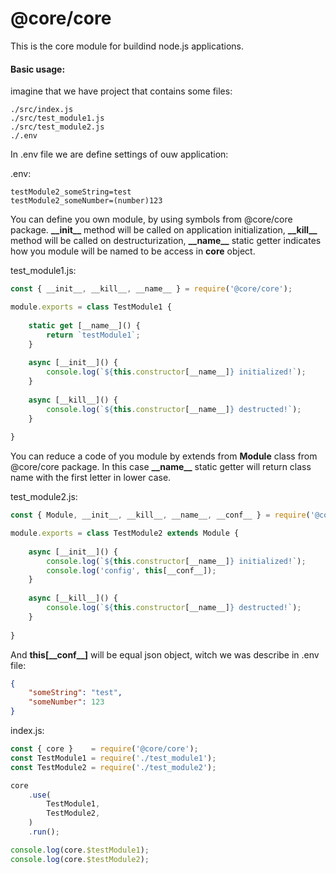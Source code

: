 # @core/core
This is the core module for buildind node.js applications.

#### Basic usage:
imagine that we have project that contains some files:
```
./src/index.js
./src/test_module1.js
./src/test_module2.js
./.env
```

In .env file we are define settings of ouw application:

.env:
```dotenv
testModule2_someString=test
testModule2_someNumber=(number)123
```

You can define you own module, by using symbols from @core/core package. 
__\_\_init\_\___ method will be called on application initialization, __\_\_kill\_\___ 
method will be called on destructurization, __\_\_name\_\___ static getter indicates
how you module will be named to be access in __core__ object.

test_module1.js:
```javascript
const { __init__, __kill__, __name__ } = require('@core/core');

module.exports = class TestModule1 {
    
    static get [__name__]() {
        return `testModule1`;
    }
    
    async [__init__]() {
        console.log(`${this.constructor[__name__]} initialized!`);
    }
    
    async [__kill__]() {
        console.log(`${this.constructor[__name__]} destructed!`);
    }
    
}
```

You can reduce a code of you module by extends from __Module__ class from @core/core
package. In this case __\_\_name\_\___ static getter will return class name with the 
first letter in lower case.

test_module2.js:
```javascript
const { Module, __init__, __kill__, __name__, __conf__ } = require('@core/core');

module.exports = class TestModule2 extends Module {
    
    async [__init__]() {
        console.log(`${this.constructor[__name__]} initialized!`);
        console.log('config', this[__conf__]);
    }
    
    async [__kill__]() {
        console.log(`${this.constructor[__name__]} destructed!`);
    }
    
}
```

And __this\[\_\_conf\_\_\]__ will be equal json object, witch we was describe
in .env file:

```json
{
    "someString": "test",
    "someNumber": 123
}
```

index.js:
```javascript
const { core }    = require('@core/core');
const TestModule1 = require('./test_module1');
const TestModule2 = require('./test_module2');

core
    .use(
        TestModule1,
        TestModule2,
    )
    .run();

console.log(core.$testModule1);
console.log(core.$testModule2);
```